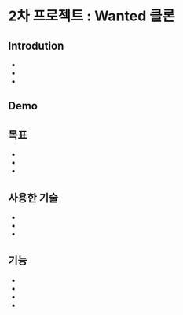 # 2차 프로젝트 : Wanted 클론

## Introdution
-
-
-

## Demo


## 목표
-
-
-

## 사용한 기술
-
-
-


## 기능
-
-
-
-
